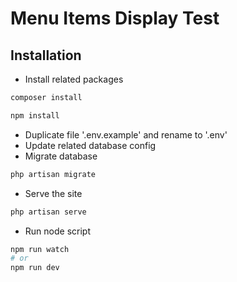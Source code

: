 # Menu Items Display Test
## Installation

- Install related packages

```bash
composer install
```
```bash
npm install
```

- Duplicate file '.env.example' and rename to '.env'
- Update related database config
- Migrate database
```bash
php artisan migrate
```
- Serve the site
```bash
php artisan serve
```
- Run node script
```bash
npm run watch
# or
npm run dev
```